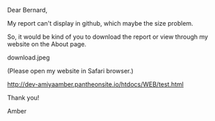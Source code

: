 Dear Bernard,


My report can't display in github, which maybe the size problem. 

So, it would be kind of you to download the report or view through my website on the About page.

download.jpeg

(Please open my website in Safari browser.)

http://dev-amiyaamber.pantheonsite.io/htdocs/WEB/test.html

Thank you! 

Amber
